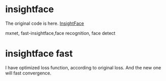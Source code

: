 # insightface
The original code is here. [InsightFace](https://github.com/deepinsight/insightface)

mxnet, fast-insightface,face recognition, face detect
# insightface fast
I have optimized loss function, according to original loss. And the new one will fast convergence.
